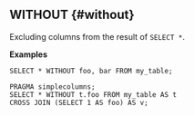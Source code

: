 
## WITHOUT {#without}

Excluding columns from the result of `SELECT *`.

**Examples**

```yql
SELECT * WITHOUT foo, bar FROM my_table;
```

```yql
PRAGMA simplecolumns;
SELECT * WITHOUT t.foo FROM my_table AS t
CROSS JOIN (SELECT 1 AS foo) AS v;
```
